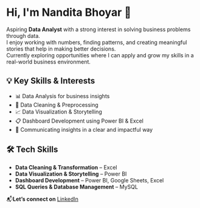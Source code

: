 # Hi, I'm Nandita Bhoyar 👋

Aspiring **Data Analyst** with a strong interest in solving business problems through data.  
I enjoy working with numbers, finding patterns, and creating meaningful stories that help in making better decisions.  
Currently exploring opportunities where I can apply and grow my skills in a real-world business environment.

## 💡 Key Skills & Interests

- 📊 Data Analysis for business insights  
- 🧹 Data Cleaning & Preprocessing  
- 📈 Data Visualization & Storytelling  
- 📋 Dashboard Development using Power BI & Excel
- 💬 Communicating insights in a clear and impactful way  

## 🛠️ Tech Skills

- **Data Cleaning & Transformation** – Excel 
- **Data Visualization & Storytelling** – Power BI 
- **Dashboard Development** – Power BI, Google Sheets, Excel  
- **SQL Queries & Database Management** – MySQL


📬**Let’s connect on** [LinkedIn](https://www.linkedin.com/in/nandita-bhoyar/)  
